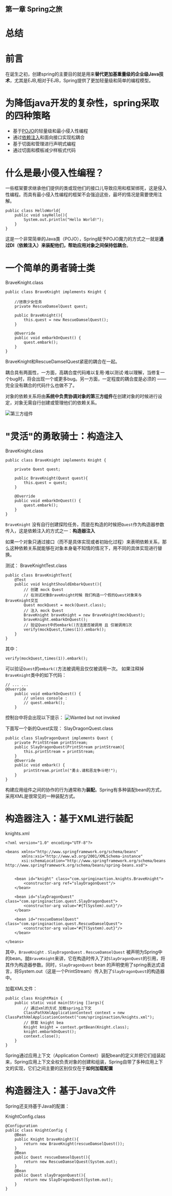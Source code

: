 ﻿第一章  Spring之旅
--
总结
==

前言
==

在诞生之初，创建spring的主要目的就是用来**替代更加基重量级的企业级Java技术**，尤其是EJB,相对于EJB，Spring提供了更加轻量级和简单的编程模型。

为降低java开发的复杂性，spring采取的四种策略
==

- 基于[POJO](http://www.jianshu.com/p/6f3e2bd50cb1)的轻量级和最小侵入性编程
- 通过[依赖注入](http://www.jianshu.com/p/9ea1a9bce19f)和面向接口实现松耦合
- 基于切面和管理进行声明式编程
- 通过切面和模板减少样板式代码

什么是最小侵入性编程？
==

一些框架要求继承他们提供的类或现他们的接口儿导致应用和框架绑死，这是侵入性编程。而具有最小侵入性编程的框架不会强迫这些，最坏的情况是需要使用注解。
```
public class HelloWorld{
    public void sayHello(){
        System.out.println("Hello World!");
    }
}
```
这是一个非常简单的Java类（POJO），Spring赋予POJO魔力的方式之一就是**通过DI（依赖注入）来装配他们，帮助应用对象之间保持低耦合**。

一个简单的勇者骑士类
==

BraveKnight.class
```
public class BraveKnight implements Knight {
   
    //拯救少女任务
    private RescueDamselQuest quest;
    
    public BraveKnight(){
        this.quest = new RescueDamselQuest();
    }
    
    @Override
    public void embarkOnQuest() {
        quest.embark();
    }
}
```
BraveKnight和RescueDamselQuest紧密的耦合在一起。

耦合具有两面性，一方面，高耦合度代码难以复用·难以测试·难以理解，当修复一个bug时，将会出现一个或更多bug。另一方面，一定程度的耦合度是必须的 —— 完全没有耦合的代码什么也做不了。

对象的依赖关系将由**系统中负责协调对象的第三方组件**在创建对象的时候进行设定，对象无需自行创建或管理他们的依赖关系。

![第三方组件][1]

"灵活"的勇敢骑士：构造注入
==

BraveKnight.class
```
public class BraveKnight implements Knight {

    private Quest quest;

    public BraveKnight(Quest quest){
        this.quest = quest;
    }

    @Override
    public void embarkOnQuest() {
        quest.embark();
    }
}
```

`BraveKnight` 没有自行创建探险任务，而是在构造的时候把`Quest`作为构造器参数传入，这是依赖注入的方式之一：**构造器注入**

如果一个对象只通过接口（而不是具体实现或者初始化过程）来表明依赖关系，那么这种依赖关系就能够在对象本身毫不知情的情况下，用不同的具体实现进行替换。

测试：
BraveKnightTest.class
```
public class BraveKnightTest{
    @Test
    public void knightShouldEmbarkQuest(){
        // 创建 mock Quest
        // 在测试对象BraveKnight时候 我们构造一个假的Quest对象来与BraveKnight交互
        Quest mockQuest = mock(Quest.class);
        // 注入 mock Quest
        BraveKnight braveKnight = new BraveKnight(mockQuest);
        braveKnight.embarkOnQuest();
        // 验证Quest中的embark()方法是否被调用 且 仅被调用1次
        verify(mockQuest,times(1)).embark();
    }
}
```

其中：
```
verify(mockQuest,times(1)).embark();
```
可以验证`Quest`的`embark()`方法被调用且仅仅被调用一次。
如果注释掉```BraveKnight```类中的如下代码：
```
// ... ...
@Override
    public void embarkOnQuest() {
        // unless console :
        // quest.embark();  
    }
```

控制台中将会出现以下提示：
![Wanted but not invoked][2]

下面写一个新的Quest实现：
SlayDragonQuest.class

```
public class SlayDragonQuest implements Quest {
    private PrintStream printStream;
    public SlayDragonQuest(PrintStream printStream){
        this.printStream = printStream;
    }
    @Override
    public void embark() {
        printStream.println("勇士.请和恶龙争斗吧!");
    }
}

```

构建应用组件之间的协作的行为通常称为**装配**。Spring有多种装配bean的方式，采用XML是很常见的一种装配方式。

构造器注入：基于XML进行装配
==

knights.xml

```
<?xml version="1.0" encoding="UTF-8"?>

<beans xmlns="http://www.springframework.org/schema/beans"
       xmlns:xsi="http://www.w3.org/2001/XMLSchema-instance"
       xsi:schemaLocation="http://www.springframework.org/schema/beans http://www.springframework.org/schema/beans/spring-beans.xsd">

    
    <bean id="knight" class="com.springinaction.knights.BraveKnight">
        <constructor-arg ref="slayDragonQuest"/>
    </bean>

    <bean id="slayDragonQuest" class="com.springinaction.quest.SlayDragonQuest">
        <constructor-arg value="#{T(System).out}"/>
    </bean>

    <bean id="rescueDamselQuest" class="com.springinaction.quest.RescueDamselQuest">
        <constructor-arg value="#{T(System).out}"/>
    </bean>

</beans>
```

其中，`BraveKnight` . `SlayDragonQuest` . `RescueDamselQuest` 被声明为Spring中的bean。就`BraveKnight`来讲，它在构造时传入了对`SlayDragonQuest`的引用，将其作为构造器参数。同时，`SlayDragonQuest` bean 的声明使用了spring表达式语言，将System.out（这是一个PrintStream）传入到了`SlayDragonQuest`的构造器中。

加载XML文件：
```
public class KnightMain {
    public static void main(String []args){
        // 通过xml的方式 加载spring上下文
        ClassPathXmlApplicationContext context = new ClassPathXmlApplicationContext("com/springinaction/knights.xml");
        // 获取 knight bea
        Knight knight = context.getBean(Knight.class);
        knight.embarkOnQuest();
        context.close();
    }
}
```

Spring通过应用上下文（Application Context）装配bean的定义并把它们组装起来，Spring应用上下文全权负责对象的创建和组装，Spring自带了多种应用上下文的实现，它们之间主要的区别仅仅在于**如何加载配置**


构造器注入：基于Java文件
==

Spring还支持基于Java的配置：

KnightConfig.class

```
@Configuration
public class KnightConfig {
    @Bean
    public Knight braveKnight(){
        return new BraveKnight(rescueDamselQuest());
    }
    @Bean
    public Quest rescueDamselQuest(){
        return new RescueDamselQuest(System.out);
    }
    @Bean
    public Quest slayDragonQuest(){
        return new SlayDragonQuest(System.out);
    }
}
```









  [1]: https://raw.githubusercontent.com/zhangzhaolin/spring-demo/master/%E5%9B%BE%E7%89%87/%E7%AC%AC%E4%B8%80%E7%AB%A0/%E7%AC%AC%E4%B8%89%E6%96%B9%E7%BB%84%E4%BB%B6.png
  [2]: https://raw.githubusercontent.com/zhangzhaolin/spring-demo/69c58d49db159ae8f376b6c12e3db940b7664006/%E5%9B%BE%E7%89%87/%E7%AC%AC%E4%B8%80%E7%AB%A0/Wanted%20but%20not%20invoked.png